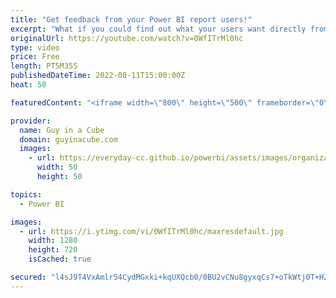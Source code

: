 ```yaml
---
title: "Get feedback from your Power BI report users!"
excerpt: "What if you could find out what your users want directly from your Power BI Reports? What if users could submit bugs and feedback for your report? Adam shows you a way to do it!  Connect with Chris: https://twitter.com/ChrisHamill17  📢 Become a member: https://guyinacu.be/membership \r \r *******************"
originalUrl: https://youtube.com/watch?v=0WfITrMl0hc
type: video
price: Free
length: PT5M35S
publishedDateTime: 2022-08-11T15:00:00Z
heat: 50

featuredContent: "<iframe width=\"800\" height=\"500\" frameborder=\"0\" src=\"https://www.youtube.com/embed/0WfITrMl0hc\" allow=\"accelerometer; autoplay; encrypted-media; gyroscope; picture-in-picture\" allowfullscreen></iframe>"

provider:
  name: Guy in a Cube
  domain: guyinacube.com
  images:
    - url: https://everyday-cc.github.io/powerbi/assets/images/organizations/guyinacube.com-50x50.jpg
      width: 50
      height: 50

topics:
  - Power BI

images:
  - url: https://i.ytimg.com/vi/0WfITrMl0hc/maxresdefault.jpg
    width: 1280
    height: 720
    isCached: true

secured: "l4sJ9T4VxAmlr54CydMGxki+kqUXQcb0/0BU2vCNu8gyxqCs7+oTkWtj0T+H2n8FJBAlk//Yx8R65pCxDx7usFGLQdaIVqwjinKH/hdq1wyGCKVHWimc4rfRei252Tc2K/3NoHtcVWcTf4mXTfnP95xdsKWhDeMh5ZiOwzVNBKqvWr7T6Hs8CRreiXfxGS2aaxRm5fwhq5ANpJN/k8+JBBkkTxVaU55LZkNcB1r8jqrZ4neQaCS3J+xhYvp+uj5II7IGi+GJHkXTBjH2TDSBuq/y89VBGfEp0bAciEXBDa1ktSPvBIyroI7vpxWE9LmulDoivBucptYqjOiZLFpS8v7I4IgEh5fDlMuRfLhqWUY1mQJ+DZq7ietSE6SlUVduNPc1gL080lQBXPJ3FPnSsYx2TPqDyQftJukmeJ256Zk=;IV17nedXT/jTjcdBe0lYZQ=="
---
```


